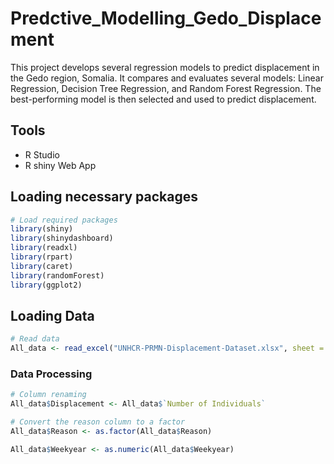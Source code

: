 # Predctive_Modelling_Gedo_Displacement
This project develops several regression models to predict displacement in the Gedo region, Somalia. It compares and evaluates several models: Linear Regression, Decision Tree Regression, and Random Forest Regression. The best-performing model is then selected and used to predict displacement.

## Tools
- R Studio
- R shiny Web App

## Loading necessary packages
``` R
# Load required packages
library(shiny)
library(shinydashboard)
library(readxl)
library(rpart)
library(caret)
library(randomForest)
library(ggplot2)

```

## Loading Data
``` R
# Read data
All_data <- read_excel("UNHCR-PRMN-Displacement-Dataset.xlsx", sheet = "Sheet1")
```

### Data Processing
``` R
# Column renaming
All_data$Displacement <- All_data$`Number of Individuals`

# Convert the reason column to a factor
All_data$Reason <- as.factor(All_data$Reason)

All_data$Weekyear <- as.numeric(All_data$Weekyear)

```
